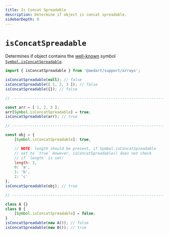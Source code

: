 ```yaml
---
title: Is Concat Spreadable
description: Determine if object is concat spreadable.
sidebarDepth: 0
---
```


# `isConcatSpreadable`

Determines if object contains the [well-known](https://developer.mozilla.org/en-US/docs/Web/JavaScript/Reference/Global_Objects/Symbol#well-known_symbols)
symbol [`Symbol.isConcatSpreadable`](https://developer.mozilla.org/en-US/docs/Web/JavaScript/Reference/Global_Objects/Symbol/isConcatSpreadable).

```js
import { isConcatSpreadable } from '@aedart/support/arrays';

isConcatSpreadable(null); // false
isConcatSpreadable([ 1, 2, 3 ]); // false
isConcatSpreadable({}); // false

// -------------------------------------------------------------------------

const arr = [ 1, 2, 3 ];
arr[Symbol.isConcatSpreadable] = true;
isConcatSpreadable(arr); // true

// -------------------------------------------------------------------------

const obj = {
    [Symbol.isConcatSpreadable]: true,

    // NOTE: length should be present, if Symbol.isConcatSpreadable
    // set to `true` However, isConcatSpreadable() does not check
    // if `length` is set!
    length: 3,
    0: 'a',
    1: 'b',
    2: 'c'
};
isConcatSpreadable(obj); // true

// ------------------------------------------------------------------------- 

class A {}
class B {
    [Symbol.isConcatSpreadable] = false;
}
isConcatSpreadable(new A()); // false
isConcatSpreadable(new B()); // true
```